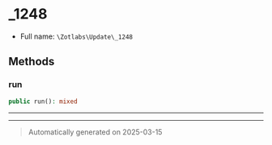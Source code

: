 
# _1248





* Full name: `\Zotlabs\Update\_1248`




## Methods


### run



```php
public run(): mixed
```












***


***
> Automatically generated on 2025-03-15
